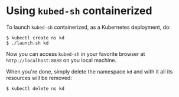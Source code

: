 # Using `kubed-sh` containerized

To launch `kubed-sh` containerized, as a Kubernetes deployment, do:

```shell
$ kubectl create ns kd
$ ./launch.sh kd
```

Now you can access `kubed-sh` in your favorite browser at `http://localhost:8888` on you local machine.

When you're done, simply delete the namespace `kd` and with it all its resources will be removed:

```shell
$ kubectl delete ns kd
```